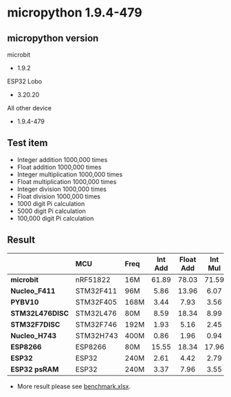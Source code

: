 # micropython 1.9.4-479

## micropython version

microbit
* 1.9.2

ESP32 Lobo
* 3.20.20

All other device
* 1.9.4-479

## Test item

* Integer addition 1000,000 times
* Float addition 1000,000 times
* Integer multiplication 1000,000 times
* Float multiplication 1000,000 times
* Integer division 1000,000 times
* Float division 1000,000 times
* 1000 digit Pi calculation
* 5000 digit Pi calculation
* 100,000 digit Pi calculation

## Result

|                 |MCU      |Freq|Int Add|Float Add|Int Mul|Float Mul|Int div|Float Div|Pi:1000|Pi:5000|Pi:100000|
|:---             |:---     |:---|:----: |:----:   |:----: |:----:   |:----: |:----:   |:----: |:----: |:----:   |
|**microbit**     |nRF51822 |16M |61.89  |78.03    |71.59  |81.60    |67.95  |106.87   |10.98  |-      |-        |
|**Nucleo_F411**  |STM32F411|96M |5.86   |13.96    |6.07   |14.02    |6.07   |14.07    |1.25   |19.03  |-        |
|**PYBV10**       |STM32F405|168M|3.44   |7.93     |3.56   |7.97     |3.56   |8.13     |0.67   |10.8   |-        |
|**STM32L476DISC**|STM32L476|80M |8.59   |18.34    |8.99   |18.42    |8.93   |18.49    |1.37   |21.45  |-        |
|**STM32F7DISC**  |STM32F746|192M|1.93   |5.16     |2.45   |5.08     |2.12   |5.39     |0.21   |5.42   |4276.47  |
|**Nucleo_H743**  |STM32H743|400M|0.86   |1.96     |0.94   |1.98     |0.91   |2.07     |0.11   |4.66   |1004.32  |
|**ESP8266**      |ESP8266  |80M |15.55  |18.34    |17.96  |18.92    |16.96  |21.46    |2.09   |40.22  |-        |
|**ESP32**        |ESP32    |240M|2.61   |4.42     |2.79   |4.42     |2.72   |4.66     |0.57   |8.41   |-        |
|**ESP32 psRAM**  |ESP32    |240M|3.37   |7.96     |3.55   |17.88    |15.25  |8.32     |0.67   |18.01  |12394.50 |

* More result please see [benchmark.xlsx](benchmarks.xlsx).  
